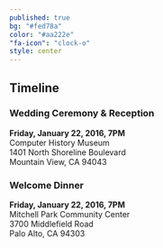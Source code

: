```yaml
---
published: true
bg: "#fed78a"
color: "#aa222e"
"fa-icon": "clock-o"
style: center
---
```

















## Timeline

### Wedding Ceremony & Reception   

**Friday, January 22, 2016, 7PM**   
Computer History Museum   
1401 North Shoreline Boulevard   
Mountain View, CA 94043

### Welcome Dinner   

**Friday, January 22, 2016, 7PM**   
Mitchell Park Community Center   
3700 Middlefield Road   
Palo Alto, CA 94303
